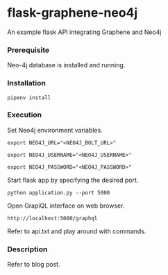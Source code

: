 # flask-graphene-neo4j
An example flask API integrating Graphene and Neo4j

### Prerequisite

Neo-4j database is installed and running.

### Installation

    pipenv install

### Execution

Set Neo4j environment variables.

    export NEO4J_URL="<NEO4J_BOLT_URL>"
    
    export NEO4J_USERNAME="<NEO4J_USERNAME>"
    
    export NEO4J_PASSWORD="<NEO4J_PASSWORD>"
    
Start flask app by specifying the desired port.

    python application.py --port 5000

Open GrapiQL interface on web browser.

    http://localhost:5000/graphql
    
Refer to api.txt and play around with commands.

### Description

Refer to blog post.
    
